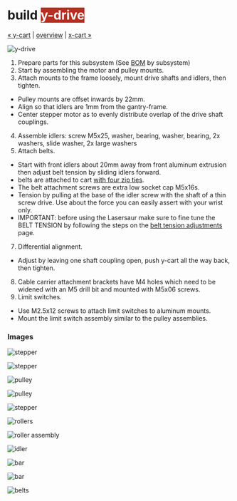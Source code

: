 build <span style="background-color:#b72e22;color:#ffffff">y-drive</span>
============================

[&#xAB; y-cart](build-y-cart.md) | [overview](assembly.md) | [x-cart &#xBB;](build-x-cart.md)

![y-drive](http://farm8.staticflickr.com/7044/6939597227_45a923993c_z.jpg)

1. Prepare parts for this subsystem (See [BOM](bom.md) by subsystem)
2. Start by assembling the motor and pulley mounts.
3. Attach mounts to the frame loosely, mount drive shafts and idlers, then tighten.
  - Pulley mounts are offset inwards by 22mm.   
  - Align so that idlers are 1mm from the gantry-frame.
  - Center stepper motor as to evenly distribute overlap of the drive shaft couplings.
4. Assemble idlers: screw M5x25, washer, bearing, washer, bearing, 2x washers, slide washer, 2x large washers
5. Attach belts.
  - Start with front idlers about 20mm away from front aluminum extrusion then adjust belt tension by sliding idlers forward.
  - belts are attached to cart [with four zip ties](http://www.flickr.com/photos/stfnix/7014273923).
  - The belt attachment screws are extra low socket cap M5x16s.
  - Tension by pulling at the base of the idler screw with the shaft of a thin screw drive. Use about the force you can easily assert with your wrist only.
  - IMPORTANT: before using the Lasersaur make sure to fine tune the BELT TENSION by following the steps on the [belt tension adjustments](http://labs.nortd.com/lasersaur/manual/timing_belts) page.
7. Differential alignment.
  - Adjust by leaving one shaft coupling open, push y-cart all the way back, then tighten.
8. Cable carrier attachment brackets have M4 holes which need to be widened with an M5 drill bit and mounted with M5x06 screws.
9. Limit switches.
  - Use M2.5x12 screws to attach limit switches to aluminum mounts.
  - Mount the limit switch assembly similar to the pulley assemblies.


### Images

![stepper](http://farm9.staticflickr.com/8364/8414188276_da3cdebb96_z.jpg)

![stepper](http://farm9.staticflickr.com/8370/8414188518_dc7c4b0895_z.jpg)

![pulley](http://farm9.staticflickr.com/8090/8414187450_ef48c676c7_z.jpg)

![pulley](http://farm9.staticflickr.com/8218/8414187178_a0b5bd483b_z.jpg)

![stepper](http://farm9.staticflickr.com/8053/8413089903_23aba82cfd_z.jpg)

![rollers](http://farm9.staticflickr.com/8238/8414186062_b8390a8398_z.jpg)

![roller assembly](http://farm9.staticflickr.com/8473/8413089039_9d40012eda_z.jpg)

![idler](http://farm8.staticflickr.com/7037/6868165906_53f899eff1_z.jpg)

![bar](http://farm9.staticflickr.com/8463/8413087857_c56de218e8_z.jpg)

![bar](http://farm9.staticflickr.com/8074/8414185536_c9090070b1_z.jpg)

![belts](http://farm9.staticflickr.com/8402/8697986793_6b91759096_z.jpg)
